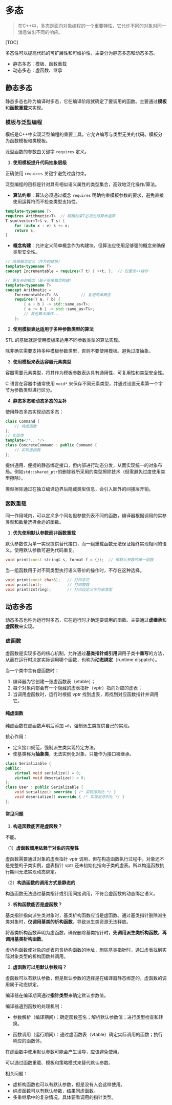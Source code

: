 # 多态

> 在C++中，多态是面向对象编程的一个重要特性，它允许不同的对象对同一消息做出不同的响应。

[TOC]

多态性可以提高代码的可扩展性和可维护性，主要分为静态多态和动态多态。

- 静态多态：模板、函数重载
- 动态多态：虚函数、继承

## 静态多态

静态多态也称为编译时多态，它在编译阶段就确定了要调用的函数。主要通过**模板**和**函数重载**来实现。

### 模板与泛型编程

模板是C++中实现泛型编程的重要工具，它允许编写与类型无关的代码。模板分为函数模板和类模板。

泛型函数的参数由关键字 `requires` 定义。

1. **使用模板提升代码抽象层级**

正确使用 `requires` 关键字避免过度约束。

泛型编程的目标是针对具有相似语义属性的类型集合，高效地泛化操作/算法。

- **算法约束**：算法必须通过概念 `requires` 明确约束模板参数的要求，避免直接使用运算符而不检查类型支持性。

```cpp
template<typename T>
requires Arithmetic<T>  // 明确约束T必须支持算术运算
T sum(vector<T>& v, T s) {
    for (auto x : v) s += x;
    return s;
}
```

- **概念构建**：允许定义简单概念作为构建块，但算法应使用足够强的概念来确保类型安全性。

```cpp
// 简单概念定义（作为构建块）
template<typename T>
concept Incrementable = requires(T t) { ++t; };  // 仅要求++操作

// 更复杂的概念（基于简单概念构建）
template<typename T>
concept Arithmetic = 
    Incrementable<T> &&          // 复用简单概念
    requires(T a, T b) {
        { a + b } -> std::same_as<T>;
        { a += b } -> std::same_as<T&>;
        // 其他算术操作...
    };
```

2. **使用模板表达适用于多种参数类型的算法**

STL 的基础就是使用模板来适用不同参数类型的算法实现。

除非确实需要支持多种模板参数类型，否则不要使用模板。避免过度抽象。

3. **使用模板来表达容器元素类型**

容器需要元素类型，将其作为模板参数表达具有通用性、可复用性和类型安全性。

C 语言在容器中通常使用 `void*` 来保存不同元素类型，并通过设置元素第一个字节为参数类型进行区分。

4. **静态多态和动态多态的互补**

使用静态多态实现动态多态：

```cpp
class Command {
    // 纯虚函数
};
// 实现类
template</*...*/>
class ConcreteCommand : public Command {
    // 实现虚函数
};
```

提供通用、便捷的静态绑定接口，但内部进行动态分发，从而实现统一的对象布局。例如`std::shared_ptr`的删除器所采用的类型擦除技术（但需避免过度使用类型擦除）。

类型擦除通过在独立编译边界后隐藏类型信息，会引入额外的间接层开销。

### 函数重载

同一作用域内，可以定义多个同名但参数列表不同的函数，编译器根据调用的实参类型和数量选择合适的函数。

1. **优先使用默认参数而非函数重载**

默认参数仅为单一实现提供替代接口，而一组重载函数无法保证始终实现相同的语义。使用默认参数可避免代码重复。

```cpp
void print(const string& s, format f = {});  // 带默认参数的单一函数
```

当一组函数用于对不同类型执行语义等价的操作时，不存在这种选择。

```cpp
void print(const char&);   // 打印字符
void print(int);           // 打印整数
void print(zstring);       // 打印自定义字符串类型
```

## 动态多态

动态多态也称为运行时多态，它在运行时才确定要调用的函数。主要通过**虚继承**和**虚函数**来实现。

### 虚函数

虚函数是实现多态的核心机制，允许通过**基类指针或引用**调用子类中**重写**的方法，从而在运行时决定实际调用哪个函数，也称为**动态绑定**（runtime dispatch）。

当一个类中含有虚函数时：

1. 编译器为它创建一张虚函数表（vtable）；
2. 每个对象内部会有一个隐藏的虚表指针（vptr）指向对应的虚表；
3. 当调用虚函数时，运行时根据 vptr 找到虚表，再找到对应函数指针并调用它。

#### 纯虚函数

纯虚函数在虚函数声明后添加 `=0`，强制派生类提供自己的实现。

核心作用：

- 定义接口规范，强制派生类实现特定方法。
- 使基类称为**抽象类**，无法实例化对象，只能作为接口被继承。

```cpp
class Serializable {
public:
    virtual void serialize() = 0;
    virtual void deserialize() = 0;
};
class User : public Serializable {
    void serialize() override { /* 实现序列化 */ }
    void deserialize() override { /* 实现反序列化 */ }
};
```

#### 常见问题

1. **构造函数能否是虚函数？**

不能。

（1）**虚函数调用依赖于对象的完整性**

虚函数需要通过对象的虚表指针 vptr 调用，但在构造函数执行过程中，对象还不是完整的子类实例，虚表指针 vptr 还未初始化指向子类的虚表。所以构造函数执行期间无法实现动态绑定。

（2）**构造函数的调用方式是静态的**

构造函数无法通过基类指针或引用间接调用，不符合虚函数的动态绑定语义。

2. **析构函数能否是虚函数？**

基类指针指向派生类对象时，基类析构函数应当是虚函数。通过基类指针删除派生类对象时，**仅调用基类的析构函数**，导致派生类资源无法释放。

将基类析构函数声明为虚函数，确保删除基类指针时，**先调用派生类析构函数，再调用基类析构函数**。

虚析构函数使对象的虚表包含析构函数的地址，删除基类指针时，通过虚表找到实际对象类型的析构函数并调用。

3. **虚函数可以用默认参数吗？**

虚函数可以有默认参数，但是默认参数的选择是在编译器静态绑定的，虚函数的调用属于动态绑定。

编译器在编译期间通过**指针类型**来确定默认参数值。

编译器遇到函数的处理机制：

- 参数解析（编译期间）：确定函数签名；解析默认参数值；进行类型检查和转换。

- 函数调用（运行期间）：通过虚函数表（vtable）确定实际调用的函数；执行响应的函数体。

在虚函数中使用默认参数可能会产生误导，应该避免使用。

可以通过函数重载、模板和策略模式来替代默认参数。

相关问题：

- 虚析构函数也可以有默认参数，但是没有人会这样使用。
- 纯虚函数可以有默认参数，结果同虚函数。
- 多重继承中的复杂情况，具体要看调用的指针类型。




